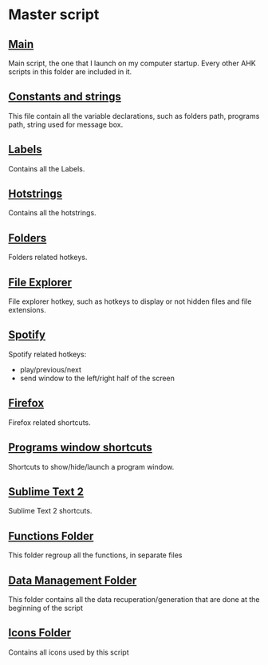 Master script
=========

[Main](Main.ahk)
-
Main script, the one that I launch on my computer startup. Every other AHK scripts in this folder are included in it.

[Constants and strings](Constants.ahk)
-
This file contain all the variable declarations, such as folders path, programs path, string used for message box.

[Labels](Labels.ahk)
-
Contains all the Labels.

[Hotstrings](Hotstrings.ahk)
-
Contains all the hotstrings.

[Folders](Folders.ahk)
-
Folders related hotkeys.

[File Explorer](FileExplorer.ahk)
-
File explorer hotkey, such as hotkeys to display or not hidden files and file extensions.

[Spotify](Spotify.ahk)
-
Spotify related hotkeys: 
* play/previous/next
* send window to the left/right half of the screen

[Firefox](Firefox.ahk)
-
Firefox related shortcuts.

[Programs window shortcuts](ShortcutProgram.ahk)
-
Shortcuts to show/hide/launch a program window.

[Sublime Text 2](SublimeText2.ahk)
-
Sublime Text 2 shortcuts.

[Functions Folder](Functions)
-
This folder regroup all the functions, in separate files

[Data Management Folder](DataManagement)
-
This folder contains all the data recuperation/generation that are done at the beginning of the script

[Icons Folder](Icons)
-
Contains all icons used by this script


